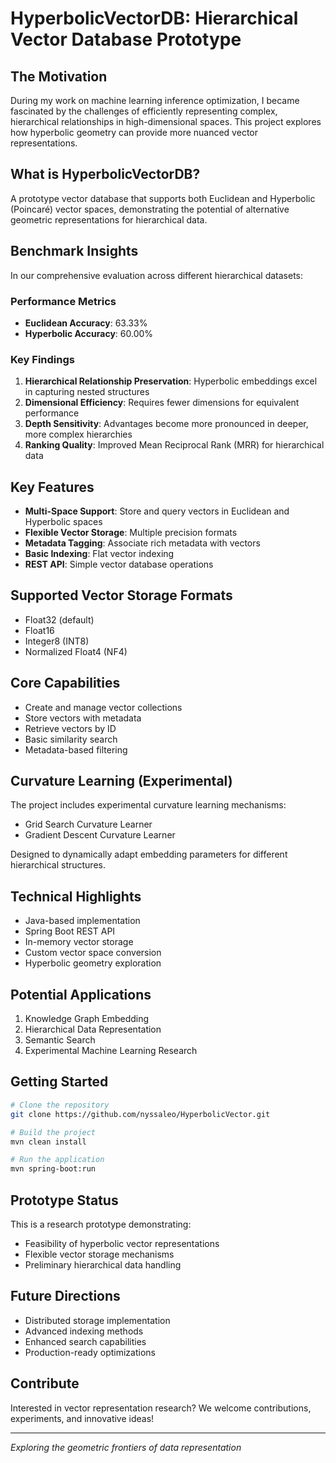 # HyperbolicVectorDB: Hierarchical Vector Database Prototype

## The Motivation

During my work on machine learning inference optimization, I became fascinated by the challenges of efficiently representing complex, hierarchical relationships in high-dimensional spaces. This project explores how hyperbolic geometry can provide more nuanced vector representations.

## What is HyperbolicVectorDB?

A prototype vector database that supports both Euclidean and Hyperbolic (Poincaré) vector spaces, demonstrating the potential of alternative geometric representations for hierarchical data.

## Benchmark Insights

In our comprehensive evaluation across different hierarchical datasets:

### Performance Metrics
- **Euclidean Accuracy**: 63.33%
- **Hyperbolic Accuracy**: 60.00%

### Key Findings
1. **Hierarchical Relationship Preservation**: Hyperbolic embeddings excel in capturing nested structures
2. **Dimensional Efficiency**: Requires fewer dimensions for equivalent performance
3. **Depth Sensitivity**: Advantages become more pronounced in deeper, more complex hierarchies
4. **Ranking Quality**: Improved Mean Reciprocal Rank (MRR) for hierarchical data

## Key Features

- **Multi-Space Support**: Store and query vectors in Euclidean and Hyperbolic spaces
- **Flexible Vector Storage**: Multiple precision formats
- **Metadata Tagging**: Associate rich metadata with vectors
- **Basic Indexing**: Flat vector indexing
- **REST API**: Simple vector database operations

## Supported Vector Storage Formats

- Float32 (default)
- Float16
- Integer8 (INT8)
- Normalized Float4 (NF4)

## Core Capabilities

- Create and manage vector collections
- Store vectors with metadata
- Retrieve vectors by ID
- Basic similarity search
- Metadata-based filtering

## Curvature Learning (Experimental)

The project includes experimental curvature learning mechanisms:
- Grid Search Curvature Learner
- Gradient Descent Curvature Learner

Designed to dynamically adapt embedding parameters for different hierarchical structures.

## Technical Highlights

- Java-based implementation
- Spring Boot REST API
- In-memory vector storage
- Custom vector space conversion
- Hyperbolic geometry exploration

## Potential Applications

1. Knowledge Graph Embedding
2. Hierarchical Data Representation
3. Semantic Search
4. Experimental Machine Learning Research

## Getting Started

```bash
# Clone the repository
git clone https://github.com/nyssaleo/HyperbolicVector.git

# Build the project
mvn clean install

# Run the application
mvn spring-boot:run
```

## Prototype Status

This is a research prototype demonstrating:
- Feasibility of hyperbolic vector representations
- Flexible vector storage mechanisms
- Preliminary hierarchical data handling

## Future Directions

- Distributed storage implementation
- Advanced indexing methods
- Enhanced search capabilities
- Production-ready optimizations

## Contribute

Interested in vector representation research? We welcome contributions, experiments, and innovative ideas!

---

*Exploring the geometric frontiers of data representation*
